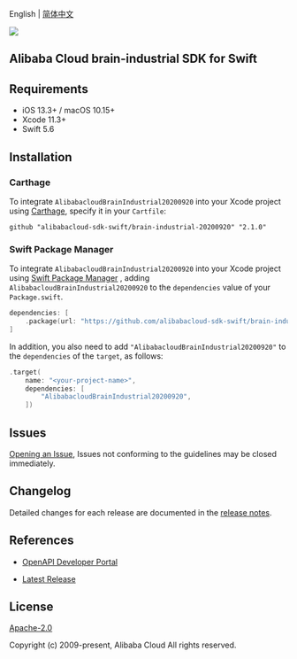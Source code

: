 English | [简体中文](README-CN.md)

![](https://aliyunsdk-pages.alicdn.com/icons/AlibabaCloud.svg)

## Alibaba Cloud brain-industrial SDK for Swift

## Requirements

- iOS 13.3+ / macOS 10.15+
- Xcode 11.3+
- Swift 5.6

## Installation

### Carthage

To integrate `AlibabacloudBrainIndustrial20200920` into your Xcode project using [Carthage](https://github.com/Carthage/Carthage), specify it in your `Cartfile`:

```ogdl
github "alibabacloud-sdk-swift/brain-industrial-20200920" "2.1.0"
```

### Swift Package Manager

To integrate `AlibabacloudBrainIndustrial20200920` into your Xcode project using [Swift Package Manager](https://swift.org/package-manager/) , adding `AlibabacloudBrainIndustrial20200920` to the `dependencies` value of your `Package.swift`.

```swift
dependencies: [
    .package(url: "https://github.com/alibabacloud-sdk-swift/brain-industrial-20200920.git", from: "2.1.0")
]
```

In addition, you also need to add `"AlibabacloudBrainIndustrial20200920"` to the `dependencies` of the `target`, as follows:

```swift
.target(
    name: "<your-project-name>",
    dependencies: [
        "AlibabacloudBrainIndustrial20200920",
    ])
```

## Issues

[Opening an Issue](https://github.com/alibabacloud-sdk-swift/brain-industrial-20200920/issues/new), Issues not conforming to the guidelines may be closed immediately.

## Changelog

Detailed changes for each release are documented in the [release notes](./ChangeLog.txt).

## References

* [OpenAPI Developer Portal](https://next.api.alibabacloud.com/home)
- [Latest Release](https://github.com/alibabacloud-sdk-swift/brain-industrial-20200920)

## License

[Apache-2.0](http://www.apache.org/licenses/LICENSE-2.0)

Copyright (c) 2009-present, Alibaba Cloud All rights reserved.

